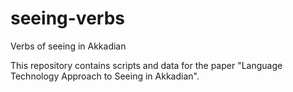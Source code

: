 # seeing-verbs
Verbs of seeing in Akkadian

This repository contains scripts and data for the paper "Language Technology Approach to Seeing in Akkadian".
